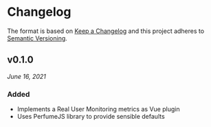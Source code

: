 # Changelog

The format is based on [Keep a Changelog](http://keepachangelog.com/en/1.0.0/)
and this project adheres to [Semantic Versioning](http://semver.org/spec/v2.0.0.html).


v0.1.0
------------------------------
*June 16, 2021*

### Added
- Implements a Real User Monitoring metrics as Vue plugin
 - Uses PerfumeJS library to provide sensible defaults
